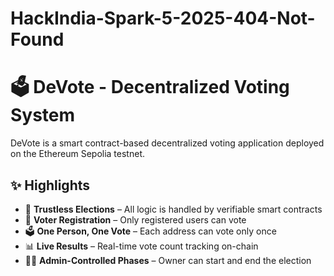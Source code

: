 # HackIndia-Spark-5-2025-404-Not-Found
# 🗳️ DeVote - Decentralized Voting System

DeVote is a smart contract-based decentralized voting application deployed on the Ethereum Sepolia testnet.

## ✨ Highlights

- 🔐 **Trustless Elections** – All logic is handled by verifiable smart contracts
- 👤 **Voter Registration** – Only registered users can vote
- 🗳️ **One Person, One Vote** – Each address can vote only once
- 📊 **Live Results** – Real-time vote count tracking on-chain
- 🧑‍⚖️ **Admin-Controlled Phases** – Owner can start and end the election
